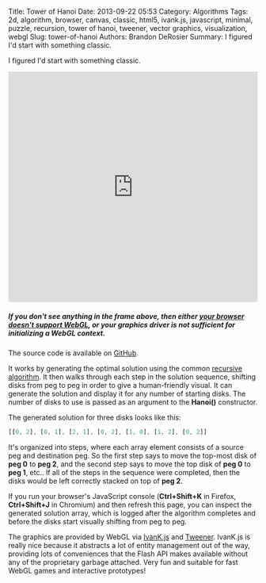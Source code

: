 Title: Tower of Hanoi
Date: 2013-09-22 05:53
Category: Algorithms
Tags: 2d, algorithm, browser, canvas, classic, html5, ivank.js, javascript, minimal, puzzle, recursion, tower of hanoi, tweener, vector graphics, visualization, webgl
Slug: tower-of-hanoi
Authors: Brandon DeRosier
Summary: I figured I'd start with something classic.

I figured I'd start with something classic. <!--more-->

<iframe src="http://bdero.me/ivank-tests/hanoi/" width="100%" height="465" frameborder="no"></iframe>
<h5><strong>If you don't see anything in the frame above, then either <a title="Check if your browser supports WebGL" href="http://get.webgl.org/" target="_blank">your browser doesn't support WebGL</a>, or your graphics driver is not sufficient for initializing a WebGL context.</strong></h5>
The source code is available on <a title="Tower of Hanoi Solver source code" href="https://github.com/bdero/ivank-tests/blob/gh-pages/hanoi/hanoi.js" target="_blank">GitHub</a>.

It works by generating the optimal solution using the common <a title="Tower of Hanoi recursive solution" href="https://en.wikipedia.org/wiki/Tower_of_Hanoi#Recursive_solution" target="_blank">recursive algorithm</a>. It then walks through each step in the solution sequence, shifting disks from peg to peg in order to give a human-friendly visual. It can generate the solution and display it for any number of starting disks. The number of disks to use is passed as an argument to the <strong>Hanoi()</strong> constructor.

The generated solution for three disks looks like this:
```javascript
[[0, 2], [0, 1], [2, 1], [0, 2], [1, 0], [1, 2], [0, 2]]
```
It's organized into steps, where each array element consists of a source peg and destination peg. So the first step says to move the top-most disk of <strong>peg 0</strong> to <strong>peg 2</strong>, and the second step says to move the top disk of <strong>peg 0</strong> to <strong>peg 1</strong>, etc.. If all of the steps in the sequence were completed, then the disks would be left correctly stacked on top of <strong>peg 2</strong>.

If you run your browser's JavaScript console (<strong>Ctrl+Shift+K</strong> in Firefox, <strong>Ctrl+Shift+J</strong> in Chromium) and then refresh this page, you can inspect the generated solution array, which is logged after the algorithm completes and before the disks start visually shifting from peg to peg.

The graphics are provided by WebGL via <a href="http://lib.ivank.net/" target="_blank">IvanK.js</a> and <a href="http://tweener.ivank.net/" target="_blank">Tweener</a>. IvanK.js is really nice because it abstracts a lot of entity management out of the way, providing lots of conveniences that the Flash API makes available without any of the proprietary garbage attached. Very fun and suitable for fast WebGL games and interactive prototypes!
